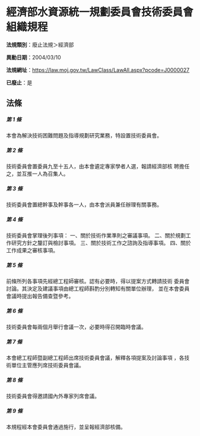# 經濟部水資源統一規劃委員會技術委員會組織規程

**法規類別**：廢止法規＞經濟部

**異動日期**：2004/03/10  

**法規網址**：https://law.moj.gov.tw/LawClass/LawAll.aspx?pcode=J0000027

**已廢止**：是



## 法條
##### 第 1 條
本會為解決技術困難問題及指導規劃研究業務，特設置技術委員會。

##### 第 2 條
技術委員會置委員九至十五人，由本會遴定專家學者人選，報請經濟部核
聘擔任之，並互推一人為召集人。

##### 第 3 條
技術委員會置總幹事及幹事各一人，由本會派員兼任辦理有關事務。

##### 第 4 條
技術委員會掌理後列事項：
一、關於技術作業準則之審議事項。
二、關於規劃工作研究方針之釐訂與檢討事項。
三、關於技術工作之諮詢及指導事項。
四、關於工作成果之審核事項。


##### 第 5 條
前條所列各事項先經總工程師審核。認有必要時，得以提案方式轉請技術
委員會討論。其決定及建議事項由總工程師斟酌分別轉知有關單位辦理，
並在本會委員會議時提出報告備查暨參考。

##### 第 6 條
技術委員會每兩個月舉行會議一次，必要時得召開臨時會議。

##### 第 7 條
本會總工程師暨副總工程師出席技術委員會議，解釋各項提案及討論事項
，各技術單位主管應列席技術委員會議。

##### 第 8 條
技術委員會得邀請國內外專家列席會議。

##### 第 9 條
本規程經本會委員會通過施行，並呈報經濟部核備。


